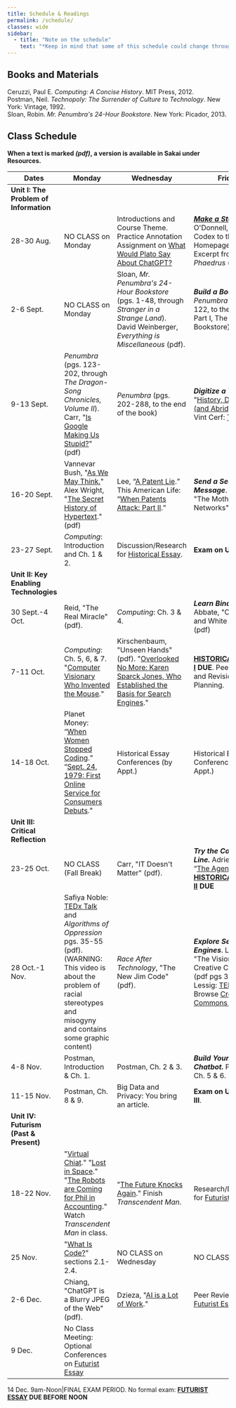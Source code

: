```yaml
---
title: Schedule & Readings
permalink: /schedule/
classes: wide
sidebar:
  - title: "Note on the schedule"
    text: "*Keep in mind that some of this schedule could change throughout the semester. However, if anything changes I'll update this page, and I'll be sure to give you plenty of advance notice.*"
---
```


## Books and Materials

Ceruzzi, Paul E. *Computing: A Concise History*. MIT Press, 2012.  
Postman, Neil. *Technopoly: The Surrender of Culture to Technology*. New York: Vintage, 1992.  
Sloan, Robin. *Mr. Penumbra's 24-Hour Bookstore*. New York: Picador, 2013.

## Class Schedule

**When a text is marked *(pdf)*, a version is available in Sakai under Resources.**

Dates|Monday|Wednesday|Friday
--|---|---|---
|**Unit I: The Problem of Information**
28-30 Aug.|NO CLASS on Monday|Introductions and Course Theme. Practice Annotation Assignment on [What Would Plato Say About ChatGPT?](https://www.nytimes.com/2022/12/15/opinion/chatgpt-education-ai-technology.html)|[***Make a Stop Sign***](/CIS115/exercises/stopsign). O'Donnell, "From the Codex to the Homepage" (pdf). Excerpt from *Phaedrus* (pdf).
2-6 Sept.|NO CLASS on Monday|Sloan, *Mr. Penumbra's 24-Hour Bookstore* (pgs. 1-48, through *Stranger in a Strange Land*). David Weinberger, *Everything is Miscellaneous* (pdf).|***Build a Book***. *Penumbra* (pgs. 49-122, to the end of Part I, The Bookstore).
9-13 Sept.|*Penumbra* (pgs. 123-202, through *The Dragon-Song Chronicles, Volume II*). Carr, "[Is Google Making Us Stupid?](http://www.theatlantic.com/magazine/archive/2008/07/is-google-making-us-stupid/306868/)" (pdf)|*Penumbra* (pgs. 202-288, to the end of the book)|***Digitize a Text***. "[History, Digitized (and Abridged)](http://www.nytimes.com/2007/03/10/business/yourmoney/11archive.html?ref=business)." Vint Cerf: [TEDx Talk](https://www.youtube.com/watch?reload=9&v=GV0A82TCrf0)
16-20 Sept.|Vannevar Bush, "[As We May Think.](http://www.theatlantic.com/magazine/archive/1945/07/as-we-may-think/303881/)" Alex Wright, "[The Secret History of Hypertext](https://www.theatlantic.com/technology/archive/2014/05/in-search-of-the-proto-memex/371385/)." (pdf)|Lee, “[A Patent Lie](http://www.nytimes.com/2007/06/09/opinion/09lee.html?_r=1&oref=slogin).” This American Life: “[When Patents Attack: Part II](http://www.thisamericanlife.org/radio-archives/episode/496/when-patents-attack-part-two).”|***Send a Secret Message***. Standage, "The Mother of All Networks" (pdf).|
23-27 Sept.|*Computing*: Introduction and Ch. 1 & 2.|Discussion/Research for [Historical Essay](/CIS115/assignments/historical-essay).|**Exam on Unit I**
|**Unit II: Key Enabling Technologies**
30 Sept.-4 Oct.|Reid, "The Real Miracle" (pdf).|*Computing*: Ch. 3 & 4.|***Learn Binary***. Abbate, "Cold War and White Heat." (pdf)
7-11 Oct.|*Computing*: Ch. 5, 6, & 7. "[Computer Visionary Who Invented the Mouse](http://www.nytimes.com/2013/07/04/technology/douglas-c-engelbart-inventor-of-the-computer-mouse-dies-at-88.html)."|Kirschenbaum, "Unseen Hands" (pdf). "[Overlooked No More: Karen Sparck Jones, Who Established the Basis for Search Engines](https://www.nytimes.com/2019/01/02/obituaries/karen-sparck-jones-overlooked.html)."|**[HISTORICAL ESSAY I](/CIS115/assignments/historical-essay) DUE**. Peer Review and Revision Planning.
14-18 Oct.|Planet Money: “[When Women Stopped Coding](https://www.npr.org/sections/money/2014/10/17/356944145/episode-576-when-women-stopped-coding).” “[Sept. 24, 1979: First Online Service for Consumers Debuts](https://www.wired.com/2009/09/0924compuserve-launches/)."|Historical Essay Conferences (by Appt.)|Historical Essay Conferences (by Appt.)
|**Unit III: Critical Reflection**
23-25 Oct.|NO CLASS (Fall Break)|Carr, "IT Doesn't Matter" (pdf).|***Try the Command Line.*** Adrien Chen, “[The Agency](https://www.nytimes.com/2015/06/07/magazine/the-agency.html).” **[HISTORICAL ESSAY II](/CIS115/assignments/historical-essay-revision) DUE**
28 Oct.-1 Nov.|Safiya Noble: [TEDx Talk](https://youtu.be/UXuJ8yQf6dI) and *Algorithms of Oppression* pgs. 35-55 (pdf). (WARNING: This video is about the problem of racial stereotypes and misogyny and contains some graphic content)|*Race After Technology*, "The New Jim Code" (pdf).|***Explore Search Engines***. Lessig, "The Vision for the Creative Commons" (pdf pgs 36-49). Lessig: [TED Talk](https://www.ted.com/talks/lawrence_lessig_laws_that_choke_creativity). Browse [Creative Commons website](https://creativecommons.org/).
4-8 Nov.|Postman, Introduction & Ch. 1.|Postman, Ch. 2 & 3.|***Build Your Own Chatbot.*** Postman, Ch. 5 & 6.
11-15 Nov.|Postman, Ch. 8 & 9.|Big Data and Privacy: You bring an article.|**Exam on Units II & III**.
|**Unit IV: Futurism (Past & Present)**
18-22 Nov.|"[Virtual Chiat](http://www.wired.com/wired/archive/2.07/chiat.html)." "[Lost in Space](http://www.wired.com/wired/archive/7.02/chiat.html)." "[The Robots are Coming for Phil in Accounting](https://www.nytimes.com/2021/03/06/business/the-robots-are-coming-for-phil-in-accounting.html)." Watch *Transcendent Man* in class.|"[The Future Knocks Again](http://www.nytimes.com/2008/07/10/garden/10disney.html)." Finish *Transcendent Man*.|Research/Discussion for [Futurist Essay](/CIS115/assignments/futurist-essay).
25 Nov.|"[What Is Code?](https://www.bloomberg.com/graphics/2015-paul-ford-what-is-code/#lets-begin)" sections 2.1-2.4.|NO CLASS on Wednesday|NO CLASS on Friday
2-6 Dec.|Chiang, "ChatGPT is a Blurry JPEG of the Web" (pdf).|Dzieza, "[AI is a Lot of Work](https://www.theverge.com/features/23764584/ai-artificial-intelligence-data-notation-labor-scale-surge-remotasks-openai-chatbots)."|Peer Review of [Futurist Essay](/CIS115/assignments/futurist-essay).
9 Dec.|No Class Meeting: Optional Conferences on [Futurist Essay](/CIS115/assignments/futurist-essay)

14 Dec. 9am-Noon|FINAL EXAM PERIOD. No formal exam: **[FUTURIST ESSAY](/CIS115/assignments/futurist-essay) DUE BEFORE NOON**
